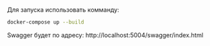 Для запуска использовать комманду:
```bash
docker-compose up --build
```
Swagger будет по адресу: http://localhost:5004/swagger/index.html